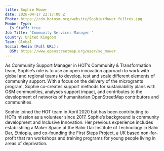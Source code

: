 ```yaml
---
title: Sophie Mower
date: 2020-04-17 22:17:00 Z
Photo: https://cdn.hotosm.org/website/Sophie+Mower_fullres.jpg
Member Type:
  Is Staff: true
Job Title: 'Community Services Manager '
Country: United Kingdom
Team: Global
Social Media (Full URL):
  OSM: https://www.openstreetmap.org/user/se_mower
---
```


As Community Support Manager in HOT’s Community & Transformation team, Sophie’s role is to use an open innovation approach to work with global and regional teams to develop, test and scale different elements of community support. With a focus on the delivery of the microgrants program, Sophie co-creates support methods for sustainability plans with OSM communities, analyses support impact, and contributes to the development of networks of humanitarian OpenStreetMap contributors and communities.

Sophie joined the HOT team in April 2020 but has been contributing to HOTs mission as a volunteer since 2017. Sophie’s background is community development and Inclusive Innovation. Her previous experience includes establishing a Maker Space at the Bahir Dar Institute of Technology in Bahir Dar, Ethiopia, and co-founding the First Steps Project, a UK based non-for-profit that ran workshops and training programs for young people living in areas of deprivation.
